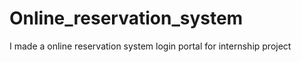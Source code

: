 # Online_reservation_system
 I made a online reservation system login portal for internship project
